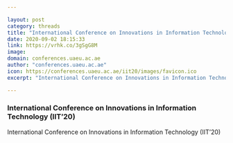```yaml
---

layout: post
category: threads
title: "International Conference on Innovations in Information Technology (IIT’20)"
date: 2020-09-02 18:15:33
link: https://vrhk.co/3gSgG8M
image: 
domain: conferences.uaeu.ac.ae
author: "conferences.uaeu.ac.ae"
icon: https://conferences.uaeu.ac.ae/iit20/images/favicon.ico
excerpt: "International Conference on Innovations in Information Technology (IIT’20)"

---
```


### International Conference on Innovations in Information Technology (IIT’20)

International Conference on Innovations in Information Technology (IIT’20)